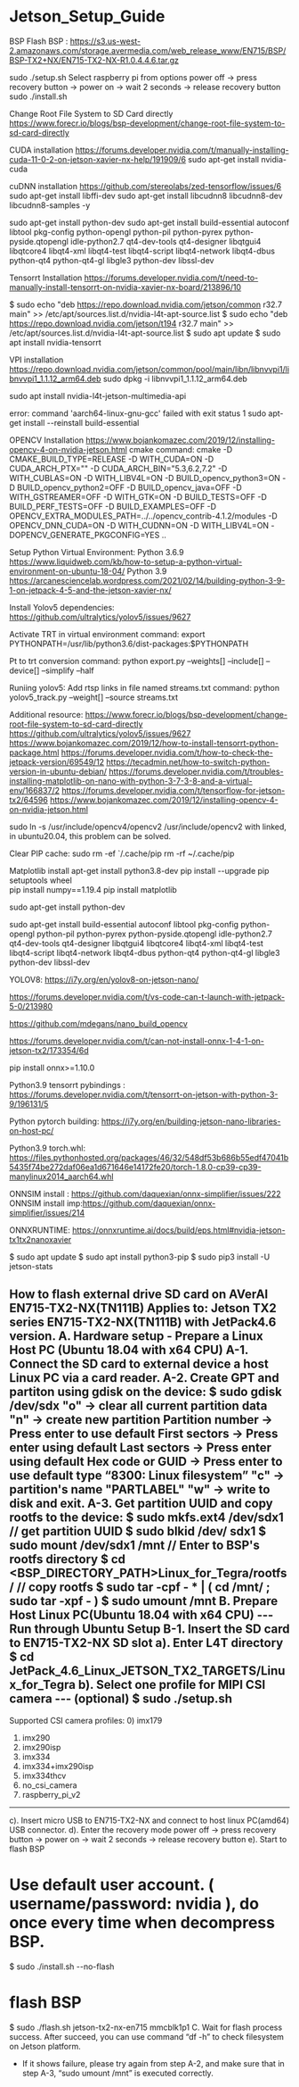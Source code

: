 # Jetson_Setup_Guide

BSP Flash
BSP : https://s3.us-west-2.amazonaws.com/storage.avermedia.com/web_release_www/EN715/BSP/BSP-TX2+NX/EN715-TX2-NX-R1.0.4.4.6.tar.gz

sudo ./setup.sh
Select raspberry pi from options
power off -> press recovery button -> power on -> wait 2 seconds -> release recovery button
sudo ./install.sh


Change Root File System to SD Card directly 
https://www.forecr.io/blogs/bsp-development/change-root-file-system-to-sd-card-directly


CUDA installation
https://forums.developer.nvidia.com/t/manually-installing-cuda-11-0-2-on-jetson-xavier-nx-help/191909/6
sudo apt-get install nvidia-cuda

cuDNN installation
https://github.com/stereolabs/zed-tensorflow/issues/6 
sudo apt-get install libffi-dev
sudo apt-get install libcudnn8 libcudnn8-dev libcudnn8-samples -y

sudo apt-get install python-dev
sudo apt-get install build-essential autoconf libtool pkg-config python-opengl python-pil python-pyrex python-pyside.qtopengl idle-python2.7 qt4-dev-tools qt4-designer libqtgui4 libqtcore4 libqt4-xml libqt4-test libqt4-script libqt4-network libqt4-dbus python-qt4 python-qt4-gl libgle3 python-dev libssl-dev


Tensorrt Installation
https://forums.developer.nvidia.com/t/need-to-manually-install-tensorrt-on-nvidia-xavier-nx-board/213896/10

$ sudo echo "deb https://repo.download.nvidia.com/jetson/common r32.7 main" >> /etc/apt/sources.list.d/nvidia-l4t-apt-source.list 
$ sudo echo "deb https://repo.download.nvidia.com/jetson/t194 r32.7 main" >> /etc/apt/sources.list.d/nvidia-l4t-apt-source.list
$ sudo apt update 
$ sudo apt install nvidia-tensorrt


VPI installation
https://repo.download.nvidia.com/jetson/common/pool/main/libn/libnvvpi1/libnvvpi1_1.1.12_arm64.deb
sudo dpkg -i libnvvpi1_1.1.12_arm64.deb

sudo apt install nvidia-l4t-jetson-multimedia-api

error: command 'aarch64-linux-gnu-gcc' failed with exit status 1
sudo apt-get install --reinstall build-essential


OPENCV Installation
https://www.bojankomazec.com/2019/12/installing-opencv-4-on-nvidia-jetson.html
cmake command:
cmake -D CMAKE_BUILD_TYPE=RELEASE -D WITH_CUDA=ON -D CUDA_ARCH_PTX="" -D CUDA_ARCH_BIN="5.3,6.2,7.2" -D WITH_CUBLAS=ON -D WITH_LIBV4L=ON -D BUILD_opencv_python3=ON -D BUILD_opencv_python2=OFF -D BUILD_opencv_java=OFF -D WITH_GSTREAMER=OFF -D WITH_GTK=ON -D BUILD_TESTS=OFF -D BUILD_PERF_TESTS=OFF -D BUILD_EXAMPLES=OFF -D OPENCV_EXTRA_MODULES_PATH=../../opencv_contrib-4.1.2/modules -D OPENCV_DNN_CUDA=ON -D WITH_CUDNN=ON -D WITH_LIBV4L=ON -DOPENCV_GENERATE_PKGCONFIG=YES ..


Setup Python Virtual Environment:
Python 3.6.9
https://www.liquidweb.com/kb/how-to-setup-a-python-virtual-environment-on-ubuntu-18-04/
Python 3.9
https://arcanesciencelab.wordpress.com/2021/02/14/building-python-3-9-1-on-jetpack-4-5-and-the-jetson-xavier-nx/


Install Yolov5 dependencies:
https://github.com/ultralytics/yolov5/issues/9627


Activate TRT in virtual environment
command: export PYTHONPATH=/usr/lib/python3.6/dist-packages:$PYTHONPATH


Pt to trt conversion
command: python export.py –weights[] –include[] –device[] –simplify –half


Runiing yolov5:
Add rtsp links in file named streams.txt
command: python yolov5_track.py –weight[] –source streams.txt  


Additional resource:
	https://www.forecr.io/blogs/bsp-development/change-root-file-system-to-sd-card-directly
https://github.com/ultralytics/yolov5/issues/9627
https://www.bojankomazec.com/2019/12/how-to-install-tensorrt-python-package.html
https://forums.developer.nvidia.com/t/how-to-check-the-jetpack-version/69549/12
https://tecadmin.net/how-to-switch-python-version-in-ubuntu-debian/
https://forums.developer.nvidia.com/t/troubles-installing-matplotlib-on-nano-with-python-3-7-3-8-and-a-virtual-env/166837/2
https://forums.developer.nvidia.com/t/tensorflow-for-jetson-tx2/64596
https://www.bojankomazec.com/2019/12/installing-opencv-4-on-nvidia-jetson.html

sudo ln -s /usr/include/opencv4/opencv2 /usr/include/opencv2
with linked, in ubuntu20.04, this problem can be solved.


Clear PIP cache: 
	sudo rm -ef `/.cache/pip
	rm -rf  ~/.cache/pip

Matplotlib install
  apt-get install python3.8-dev
  pip install --upgrade pip setuptools wheel  
  pip install numpy==1.19.4
  pip install matplotlib

  sudo apt-get install python-dev

sudo apt-get install build-essential autoconf libtool pkg-config python-opengl python-pil python-pyrex python-pyside.qtopengl idle-python2.7 qt4-dev-tools qt4-designer libqtgui4 libqtcore4 libqt4-xml libqt4-test libqt4-script libqt4-network libqt4-dbus python-qt4 python-qt4-gl libgle3 python-dev libssl-dev


YOLOV8: https://i7y.org/en/yolov8-on-jetson-nano/

https://forums.developer.nvidia.com/t/vs-code-can-t-launch-with-jetpack-5-0/213980

https://github.com/mdegans/nano_build_opencv

https://forums.developer.nvidia.com/t/can-not-install-onnx-1-4-1-on-jetson-tx2/173354/6d

pip install onnx>=1.10.0


Python3.9 tensorrt pybindings : https://forums.developer.nvidia.com/t/tensorrt-on-jetson-with-python-3-9/196131/5

Python pytorch building: https://i7y.org/en/building-jetson-nano-libraries-on-host-pc/

Python3.9 torch.whl: https://files.pythonhosted.org/packages/46/32/548df53b686b55edf47041b5435f74be272daf06ea1d671646e14172fe20/torch-1.8.0-cp39-cp39-manylinux2014_aarch64.whl

ONNSIM install : https://github.com/daquexian/onnx-simplifier/issues/222
ONNSIM install imp:https://github.com/daquexian/onnx-simplifier/issues/214

ONNXRUNTIME: https://onnxruntime.ai/docs/build/eps.html#nvidia-jetson-tx1tx2nanoxavier

$ sudo apt update
$ sudo apt install python3-pip
$ sudo pip3 install -U jetson-stats



How to flash external drive SD card on AVerAI EN715-TX2-NX(TN111B) 
Applies to: Jetson TX2 series EN715-TX2-NX(TN111B) with JetPack4.6 version. 
A. Hardware setup - Prepare a Linux Host PC (Ubuntu 18.04 with x64 CPU)
A-1. Connect the SD card to external device a host Linux PC via a card reader. 
A-2. Create GPT and partiton using gdisk on the device: 
$ sudo gdisk /dev/sdx 
 "o" -> clear all current partition data 
 "n" -> create new partition 
 Partition number -> Press enter to use default 
 First sectors -> Press enter using default 
 Last sectors -> Press enter using default 
 Hex code or GUID -> Press enter to use default type “8300: Linux filesystem” 
 "c" -> partition's name "PARTLABEL" 
 "w" -> write to disk and exit. 
A-3. Get partition UUID and copy rootfs to the device: 
 $ sudo mkfs.ext4 /dev/sdx1 
 // get partition UUID 
 $ sudo blkid /dev/ sdx1 
 $ sudo mount /dev/sdx1 /mnt 
 // Enter to BSP's rootfs directory 
 $ cd <BSP_DIRECTORY_PATH>Linux_for_Tegra/rootfs/ 
 // copy rootfs 
 $ sudo tar -cpf - * | ( cd /mnt/ ; sudo tar -xpf - ) 
 $ sudo umount /mnt 
B. Prepare Host Linux PC(Ubuntu 18.04 with x64 CPU) --- Run through Ubuntu Setup 
B-1. Insert the SD card to EN715-TX2-NX SD slot 
 a). Enter L4T directory 
 $ cd JetPack_4.6_Linux_JETSON_TX2_TARGETS/Linux_for_Tegra 
 b). Select one profile for MIPI CSI camera --- (optional)
 $ sudo ./setup.sh 
 --------------------------------------------------------------------------------------------- 
 Supported CSI camera profiles: 
 0) imx179 
 1) imx290 
 2) imx290isp 
 3) imx334 
 4) imx334+imx290isp 
 5) imx334thcv 
 6) no_csi_camera 
 7) raspberry_pi_v2 
 --------------------------------------------------------------------------------------------- 
 c). Insert micro USB to EN715-TX2-NX and connect to host linux PC(amd64) USB connector. 
 d). Enter the recovery mode 
 power off -> press recovery button -> power on -> wait 2 seconds -> release recovery button 
 e). Start to flash BSP 
 # Use default user account. ( username/password: nvidia ), do once every time when decompress BSP. 
 $ sudo ./install.sh --no-flash 
 # flash BSP 
 $ sudo ./flash.sh jetson-tx2-nx-en715 mmcblk1p1 
C. Wait for flash process success. After succeed, you can use command “df -h” to check filesystem on Jetson platform. 
 * If it shows failure, please try again from step A-2, and make sure that in step A-3, “sudo umount /mnt” is executed correctly.


